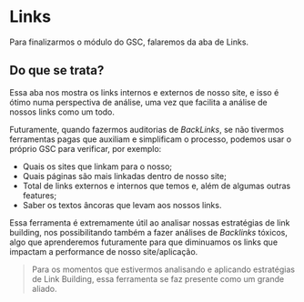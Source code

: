 # Links

Para finalizarmos o módulo do GSC, falaremos da aba de Links.

## Do que se trata?

Essa aba nos mostra os links internos e externos de nosso site, e isso é ótimo numa perspectiva de análise, uma vez que facilita a análise de nossos links como um todo.

Futuramente, quando fazermos auditorias de _BackLinks_, se não tivermos ferramentas pagas que auxiliam e simplificam o processo, podemos usar o próprio GSC para verificar, por exemplo:

- Quais os sites que linkam para o nosso;
- Quais páginas são mais linkadas dentro de nosso site;
- Total de links externos e internos que temos e, além de algumas outras features;
- Saber os textos âncoras que levam aos nossos links.

Essa ferramenta é extremamente útil ao analisar nossas estratégias de link building, nos possibilitando também a fazer análises de _Backlinks_ tóxicos, algo que aprenderemos futuramente para que diminuamos os links que impactam a performance de nosso site/aplicação.

> Para os momentos que estivermos analisando e aplicando estratégias de Link Building, essa ferramenta se faz presente como um grande aliado.
